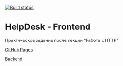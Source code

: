 [![Build status](https://ci.appveyor.com/api/projects/status/hpals929g9hb9w4r/branch/main?svg=true)](https://ci.appveyor.com/project/Sapogoha/ahj-7-helpdesk-front/branch/main)

# HelpDesk - Frontend

Практическое задание после лекции "Работа с HTTP"

[GitHub Pages](https://sapogoha.github.io/ahj-7-helpdesk-front/)

[Backend](https://github.com/Sapogoha/ahj-7-helpdesk-back)
